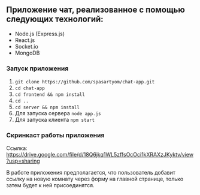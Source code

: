 ## Приложение чат, реализованное с помощью следующих технологий:

* Node.js (Express.js)
* React.js
* Socket.io
* MongoDB

### Запуск приложения

1. `git clone https://github.com/spasartyom/chat-app.git`
2. `cd chat-app`
3. `cd frontend && npm install`
4. `cd ..`
5. `cd server && npm install`
6. Для запуска сервера `node app.js`
7. Для запуска клиента `npm start`

### Скринкаст работы приложения

Ссылка: https://drive.google.com/file/d/18Q6jkq1WL5zffsOcOci1kXRAXzJKyktv/view?usp=sharing

В работе приложения предполагается, что пользователь добавит ссылку на новую комнату через форму на главной странице, только затем будет к ней присоединятся.

